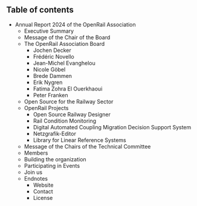 ## Table of contents

* Annual Report 2024 of the OpenRail Association
  * Executive Summary
  * Message of the Chair of the Board
  * The OpenRail Association Board
    * Jochen Decker
    * Frédéric Novello
    * Jean-Michel Evanghelou
    * Nicole Göbel
    * Brede Dammen
    * Erik Nygren
    * Fatima Zohra El Ouerkhaoui
    * Peter Franken
  * Open Source for the Railway Sector
  * OpenRail Projects
    * Open Source Railway Designer
    * Rail Condition Monitoring
    * Digital Automated Coupling Migration Decision Support System
    * Netzgrafik-Editor
    * Library for Linear Reference Systems
  * Message of the Chairs of the Technical Committee
  * Members
  * Building the organization
  * Participating in Events
  * Join us
  * Endnotes
    * Website
    * Contact
    * License
